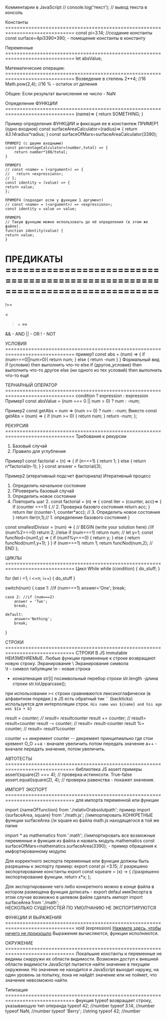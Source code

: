 Комментарии в JavaScript //
console.log('текст'); // вывод текста в консоль

Константы ==============================================================================
const pi=3.14; //создание константы 
const surface=4*pi*3390*390; - помещение константы в константу

Переменные ==============================================================================
let absValue;


Математические операции: ==============================================================================
    Возведение в степень 
2**4; //16 
Math.pow(2,4); //16
% - остаток от деления


Общее:
Если результат вычисления не число - NaN

Определение ФУНКЦИИ ==============================================================================
    (name)=> {
        return SOMETHING;
    }

Пример определения ФУНКЦИИ и фиксация ее в константеж
    ПРИМЕР1 (одно входное)
    const surfaceAreaCalculator=(radius)=> {
        return 4*3.14*radius*radius;
    }
    const surfaceOfMars=surfaceAreaCalculator(3390);
    
    ПРИМЕР2 (с двумя входными)
    const percentageCalculator=(number,total) => {
        return number*100/total;
    }

    ПРИМЕР3 
    // const <name> = (<argument>) => {
    //   return <expressions>;
    // };
    const identity = (value) => {
    return value;
    };

    ПРИМЕР4 (подходит если у функции 1 аргумент)
    // const <name> = (<argument>) => <expressions>;
    const identity = value => value;

    ПРИМЕР5 
    // Такую функцию можно использовать до её определения (в этом же файле).
    function identity(value) {
    return value;
    }

ПРЕДИКАТЫ ==============================================================================
===
!==
>
<
>=
<=>

&& - AND 
|| - OR
! - NOT

УСЛОВИЯ ==============================================================================
пример1
const abs = (num) => {
    if (num===0||num>0){
        return num;
    } else {
        return -num
    }
}
Формальный вид
if (условие) then
   выполнить что-то
else if (другое_условие) then
   выполнить что-то другое
else (ни одного из тех условий) then
   выполнить что-то ещё

ТЕРНАРНЫЙ ОПЕРАТОР ==============================================================================
condition ? expression : expression
Пример1
const absValue = (num === 0 || num > 0) ? num : -num;

Пример2
const getAbs = num => (num >= 0) ? num : -num; 
Вместо 
const getAbs = (num) => {
  if (num >= 0) {
    return num;
  }
  return -num;
};

РЕКУРСИЯ  ============================================================================== 
Требования к рекурсии
1. Базовый случай
2. Правило для углубления


Пример1
const factorial = (n) => {
    if (n===1) {
        return 1;
    }
    else {
        return n*factorial(n-1);
    }
}
const answer = factorial(3);

Пример2 (итеративный подсчет факториала)
Итеративный процесс
1. Определить начальное состояние
2. ПРоеверить базовый случай
3. Определить новое состояние
4. Повторить шаг 2.
const factorial = (n) => {
    const iter = (counter, acc)=> {
        if (counter ===1) { // 2. Проверка базовго состояния
            return acc;
        }
        return iter (counter-1, counter*acc); // 3. Определить новое состояния
    }
    return iter(n,1);// 1. определение базового состояния
}

const smallestDivisor = (num) => {
  // BEGIN (write your solution here)
  //if (num%2===0) return 2;
  //else if (num===1) return num;
 // let y=1;
  const funcNod=(num1,y) => {
    if (num1%y===0) {
      return y;
    } else {
      return funcNod(num1,y+1);
    }
  }
  if (num===1) return 1;
  return funcNod(num,2);
  // END
};

ЦИКЛЫ ============================================================================== 
Цикл While
while (condition) {
    do_stuff;
}

for (let i =1; i <=n; i++) {
    do_stuff
}

switch(num) {
    case 1: //if (num===1)
        answer='One';
        break;
    
    case 2: //if (num===2)
        answer = 'Two';
        break;
    
    default:
        answer='Nothing';
        break;
}

СТРОКИ ==============================================================================
СТРОКИ В JS immutable НЕИЗМЕНЯЕМЫЕ. Любые функции примененые к строке возвращают новую строку.
Экранирование 
\\ Экранирование символа \
\t - символ табуляции
\n - новая строка

+ конкатенация
str[i] посимвольный перебор строки 
str.length -длина строки
str.toUpparcase();

при использовании >< строки сравниваются лексикоглафически (в алфавитном порядке.)
в JS есть обратный тик `` (backticks) используется для интерполяции строк.
`His name was ${name} and his age was ${a + b}`

result *= counter; // result= result*counter
result += counter; // result= result+counter
result -= counter; // result= result-counter
result %= counter; // result= result%counter 

counter ++ инкремент
counter -- декремент
принципиально где стои кремент О_О 
++a - вначале увеличить потом передать значение 
a++ - вначале передать значение, потом увеличить.

АВТОТЕСТЫ  ==============================================================================
библиотека JS assert
примеры
assert(square(2) === 4); // проверка истиннсоти. True-false
assert.equal(square(2), 4); // проверка равенства - покажет значения.

ИМПОРТ ЭКСПОРТ ==============================================================================
для импорта переменной или функции

import {nameOFfunction} from './relativOrabsolutpath';
пример import {surfaceArea, square} from './math.js'; //импортировать КОНКРЕТНЫЕ функции surfaceArea 
//и  square из файла math.js находящегося в той же папке

import * as mathematics from '.math'; //импортировать все возможные переменные и функции из файла и назвать модуль mathematics
const surfaceOfMars=mathematics.surfaceArea(3390); - пример обращения к имфортированному модулю

Для корректного экспорта переменные или функции должны быть разрешены к экспорту
пример:
export const pi =3.15; // разрешено экспортирование константы
export const squeare = (x) -> { //разрешено экспортирование функции.
    return x*x;
};

Для экспортирование чего либо конкретного можно в конце файла в котором размещена функция дописать - export defaul имяЭксорта
в этом случае возможно в целевом файле сделать импорт import surfaceArea from './math';  
НЕСКОЛЬКО СУЩЕНОСТЕЙ ПО УМОЛЧАНИЮ НЕ ЭКСПОРТИРУЮТСЯ

ФУНКЦИИ И ВЫРАЖЕНИЯ  ==============================================================================
void (expression)
<A HREF="javascript:void(0)">Нажмите здесь, чтобы ничего не произошло</A>
Выражения вычисляются, функции исполняются.

ОКРУЖЕНИЕ ==============================================================================
Локальыне константы и переменные не видимы снарружи их области видимости.
Возможен доступ к внешней области видимости
JavaScript пытается найти значение в текущем окружении. Но значение не находится и JavaScript выходит наружу, 
на один уровень за попытку, пока не найдёт значение или не поймет, что значение невозможно найти.

Типизация ==============================================================================
фнукция typeof возвращает строку, указывающую тип операнда
typeof 42; //number
typeof 3.14; //number
typeof NaN; //number
typeof 'Berry'; //string
typeof 42; //number 
